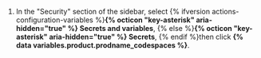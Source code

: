 1. In the "Security" section of the sidebar, select {% ifversion actions-configuration-variables %}**{% octicon "key-asterisk" aria-hidden="true" %} Secrets and variables**, {% else %}**{% octicon "key-asterisk" aria-hidden="true" %} Secrets**, {% endif %}then click **{% data variables.product.prodname_codespaces %}**.
